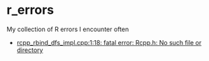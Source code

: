 # r_errors
My collection of R errors I encounter often


 * [rcpp_rbind_dfs_impl.cpp:1:18: fatal error: Rcpp.h: No such file or directory](rcpp_rbind_dfs_impl_cpp_1_18.md)
